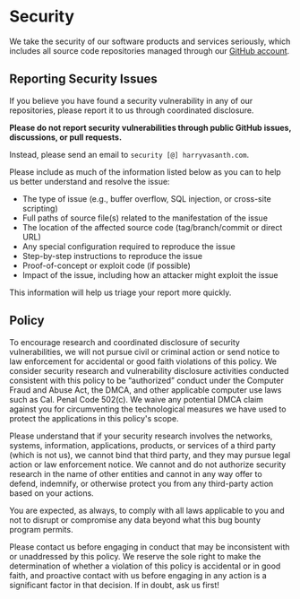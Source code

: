 # Security

We take the security of our software products and services seriously, which includes all source code repositories managed through our [GitHub account](https://github.com/HarryVasanth).

## Reporting Security Issues

If you believe you have found a security vulnerability in any of our repositories, please report it to us through coordinated disclosure.

**Please do not report security vulnerabilities through public GitHub issues, discussions, or pull requests.**

Instead, please send an email to `security [@] harryvasanth.com`.

Please include as much of the information listed below as you can to help us better understand and resolve the issue:

- The type of issue (e.g., buffer overflow, SQL injection, or cross-site scripting)
- Full paths of source file(s) related to the manifestation of the issue
- The location of the affected source code (tag/branch/commit or direct URL)
- Any special configuration required to reproduce the issue
- Step-by-step instructions to reproduce the issue
- Proof-of-concept or exploit code (if possible)
- Impact of the issue, including how an attacker might exploit the issue

This information will help us triage your report more quickly.

## Policy

To encourage research and coordinated disclosure of security vulnerabilities, we will not pursue civil or criminal action or send notice to law enforcement for accidental or good faith violations of this policy. We consider security research and vulnerability disclosure activities conducted consistent with this policy to be “authorized” conduct under the Computer Fraud and Abuse Act, the DMCA, and other applicable computer use laws such as Cal. Penal Code 502(c). We waive any potential DMCA claim against you for circumventing the technological measures we have used to protect the applications in this policy's scope.

Please understand that if your security research involves the networks, systems, information, applications, products, or services of a third party (which is not us), we cannot bind that third party, and they may pursue legal action or law enforcement notice. We cannot and do not authorize security research in the name of other entities and cannot in any way offer to defend, indemnify, or otherwise protect you from any third-party action based on your actions.

You are expected, as always, to comply with all laws applicable to you and not to disrupt or compromise any data beyond what this bug bounty program permits.

Please contact us before engaging in conduct that may be inconsistent with or unaddressed by this policy. We reserve the sole right to make the determination of whether a violation of this policy is accidental or in good faith, and proactive contact with us before engaging in any action is a significant factor in that decision. If in doubt, ask us first!
